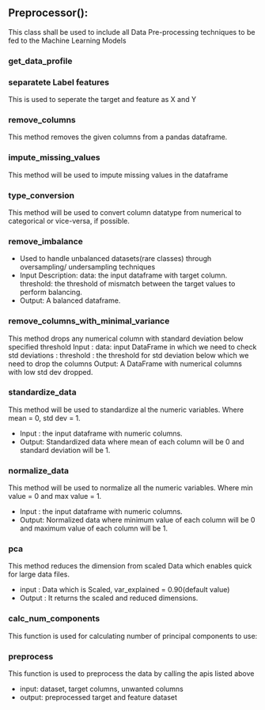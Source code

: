 

## Preprocessor():
This class shall be used to include all Data Pre-processing techniques to be fed to the Machine Learning Models

###   get_data_profile

<script src="https://gist.github.com/nabeelfahmi12/17ccd79ce9fb88485003cb3ad149dd40.js"></script>

### separatete Label features
This is used to seperate the target and feature as X and Y

<script src="https://gist.github.com/nabeelfahmi12/dcbab22bf7a9a8e9f50b05307003f924.js"></script>

### remove_columns
This method removes the given columns from a pandas dataframe.

<script src="https://gist.github.com/nabeelfahmi12/23e9e1e6304f58607ff730dacc7d789c.js"></script>   

###  impute_missing_values
This method will be used to impute missing values in the dataframe

<script src="https://gist.github.com/nabeelfahmi12/a6be5d74a76a1c743f8fd6962a37579e.js"></script>

### type_conversion
This method will be used to convert column datatype from numerical to categorical or vice-versa, if possible.

<script src="https://gist.github.com/nabeelfahmi12/e3c453e783d01b947f1e28e2d74a4e75.js"></script>

### remove_imbalance
* Used to handle unbalanced datasets(rare classes) through oversampling/ undersampling techniques
* Input Description: data: the input dataframe with target column.
                     threshold: the threshold of mismatch between the target values to perform balancing.
* Output: A balanced dataframe.

<script src="https://gist.github.com/nabeelfahmi12/3bb4e1188d98ba57918f09c7b2738877.js"></script>


### remove_columns_with_minimal_variance
This method drops any numerical column with standard deviation below specified threshold
Input : data: input DataFrame in which we need to check std deviations
      : threshold : the threshold for std deviation below which we need to drop the columns
Output: A DataFrame with numerical columns with low std dev dropped.

<script src="https://gist.github.com/nabeelfahmi12/9579af5801359e2b723f37e3e8318d42.js"></script>

### standardize_data
This method will be used to standardize al the numeric variables. Where mean = 0, std dev = 1.
* Input : the input dataframe with numeric columns.
* Output: Standardized data where mean of each column will be 0 and standard deviation will be 1.

<script src="https://gist.github.com/nabeelfahmi12/1955b227fb2bca574d353d6c27dfcf10.js"></script>

###  normalize_data
This method will be used to normalize all the numeric variables. Where min value = 0 and max value = 1.
* Input : the input dataframe with numeric columns.
* Output: Normalized data where minimum value of each column will be 0 and maximum value of each column will be 1.

<script src="https://gist.github.com/nabeelfahmi12/b950c9b5c1cec69daf2a7eb9f940c867.js"></script>
       
### pca
This method reduces the dimension from scaled Data which enables quick for large data files.
* input      : Data which is Scaled, var_explained = 0.90(default value)
* Output     : It returns the scaled and reduced dimensions.

<script src="https://gist.github.com/nabeelfahmi12/98e54cdffb58cbea6af47c0de1673474.js"></script>
    
### calc_num_components
This function is used for calculating number of principal components to use:

<script src="https://gist.github.com/nabeelfahmi12/58b1dd32eb313fa46f4c03e89ced899d.js"></script>

### preprocess
This function is used to preprocess the data by calling the apis listed above
* input: dataset, target columns, unwanted columns
* output: preprocessed target and feature dataset

<script src="https://gist.github.com/nabeelfahmi12/01eaaf56da722cb8ebc66811694fd319.js"></script>